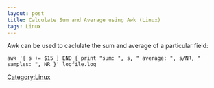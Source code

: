 ```yaml
---
layout: post 
title: Calculate Sum and Average using Awk (Linux)
tags: Linux
---
```


Awk can be used to caclulate the sum and average of a particular field:

    awk '{ s += $15 } END { print "sum: ", s, " average: ", s/NR, " samples: ", NR }' logfile.log

[Category:Linux](Category:Linux "wikilink")
